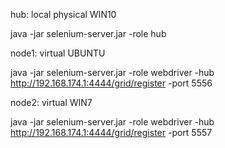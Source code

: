 hub: local physical WIN10

java -jar selenium-server.jar -role hub

node1: virtual UBUNTU

java -jar selenium-server.jar -role webdriver -hub http://192.168.174.1:4444/grid/register -port 5556

node2: virtual WIN7

java -jar selenium-server.jar -role webdriver -hub http://192.168.174.1:4444/grid/register -port 5557

